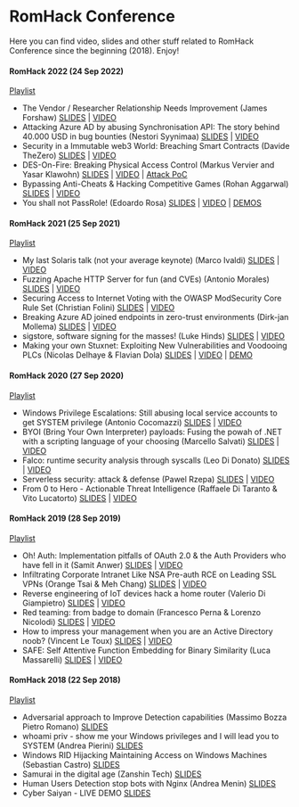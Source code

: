# RomHack Conference
Here you can find video, slides and other stuff related to RomHack Conference since the beginning (2018). Enjoy!

#### RomHack 2022 (24 Sep 2022)

[Playlist](https://www.youtube.com/playlist?list=PL1UJVNzpT9Z7_484rLnddqXFfZyi4v7IF)

* The Vendor / Researcher Relationship Needs Improvement (James Forshaw) [SLIDES](./slides/2022/James_Forshaw_Keynote.pdf) | [VIDEO](https://www.youtube.com/watch?v=t-OBKLYaBuk)
* Attacking Azure AD by abusing Synchronisation API: The story behind 40.000 USD in bug bounties (Nestori Syynimaa) [SLIDES](./slides/2022/Attacking_Azure_AD_by_abusing_Synchronisation_API.pdf) | [VIDEO](https://www.youtube.com/watch?v=HWVplPyfCDg)
* Security in a Immutable web3 World: Breaching Smart Contracts (Davide TheZero) [SLIDES](./slides/2022/Security_in_a_Immutable_web3_World_Breaching_Smart_Contracts.pdf) | [VIDEO](https://www.youtube.com/watch?v=UlfE6InuT6g)
* DES-On-Fire: Breaking Physical Access Control (Markus Vervier and Yasar Klawohn) [SLIDES](./slides/2022/DES_On_Fire_Breaking_Physical_Access_Control.pdf) | [VIDEO](https://www.youtube.com/watch?v=7bmtDGtUz-o) | [Attack PoC](https://github.com/x41sec/poc/tree/master/CVE-2021-34600-brute-force/)
* Bypassing Anti-Cheats & Hacking Competitive Games (Rohan Aggarwal) [SLIDES](./slides/2022/Bypassing_Anti_Cheats_Hacking_Competitive_Games.pdf) | [VIDEO](https://www.youtube.com/watch?v=KpP1ZKTnvFc)
* You shall not PassRole! (Edoardo Rosa) [SLIDES](./slides/2022/You_shall_not_PassRole.pdf) | [VIDEO](https://www.youtube.com/watch?v=p6wJIvHJXjE) | [DEMOS](https://github.com/primait/nuvola/tree/master/assets/demos/)

#### RomHack 2021 (25 Sep 2021)

[Playlist](https://www.youtube.com/playlist?list=PL1UJVNzpT9Z75lVisztflYK4v_7XBwuTh)

* My last Solaris talk (not your average keynote) (Marco Ivaldi) [SLIDES](./slides/2021/Marco_Ivaldi.pdf) | [VIDEO](https://youtu.be/Nc9ZLTb2hQ8)
* Fuzzing Apache HTTP Server for fun (and CVEs) (Antonio Morales) [SLIDES](./slides/2021/Antonio_Morales.pdf) | [VIDEO](https://youtu.be/BnMxnZVIO3k)
* Securing Access to Internet Voting with the OWASP ModSecurity Core Rule Set (Christian Folini) [SLIDES](./slides/2021/Christian_Folini.pdf) | [VIDEO](https://youtu.be/BnMxnZVIO3k)
* Breaking Azure AD joined endpoints in zero-trust environments (Dirk-jan Mollema) [SLIDES](./slides/2021/Dirk_jan_Mollema.pdf) | [VIDEO](https://youtu.be/OigKnI68Sfo)
* sigstore, software signing for the masses! (Luke Hinds) [SLIDES](./slides/2021/Luke_Hinds.pdf) | [VIDEO](https://youtu.be/JXcqX5ozuvc)
* Making your own Stuxnet: Exploiting New Vulnerabilities and Voodooing PLCs (Nicolas Delhaye & Flavian Dola) [SLIDES](./slides/2021/Nicolas_Delhaye_Flavian_Dola.pdf) | [VIDEO](https://youtu.be/9PGyOyJTbrE) | [DEMO](https://drive.google.com/file/d/1aDiPR-_GXyh1nugos22CreoV4Qe4s_FD/view?usp=sharing)

#### RomHack 2020 (27 Sep 2020)

[Playlist](https://www.youtube.com/playlist?list=PL1UJVNzpT9Z4fWDJnVbq_gEs0udEKpat6)

* Windows Privilege Escalations: Still abusing local service accounts to get SYSTEM privilege (Antonio Cocomazzi) [SLIDES](./slides/2020/Cocomazzi.pdf) | [VIDEO](https://www.youtube.com/watch?v=UAfJkYYny_0)
* BYOI (Bring Your Own Interpreter) payloads: Fusing the powah of .NET with a scripting language of your choosing (Marcello Salvati) [SLIDES](./slides/2020/Salvati.pdf) | [VIDEO](https://www.youtube.com/watch?v=KvMBHNo7mZk)
* Falco: runtime security analysis through syscalls (Leo Di Donato) [SLIDES](./slides/2020/runtime_security_analysis_through_syscalls.pdf) | [VIDEO](https://www.youtube.com/watch?v=8o804koab2g)
* Serverless security: attack & defense (Pawel Rzepa) [SLIDES](./slides/2020/Rzepa.pdf) | [VIDEO](https://www.youtube.com/watch?v=jWVm0NxWGdY)
* From 0 to Hero - Actionable Threat Intelligence (Raffaele Di Taranto & Vito Lucatorto) [SLIDES](./slides/2020/DiTaranto_Lucatorto.pdf) | [VIDEO](https://www.youtube.com/watch?v=6JErary7sZg)

#### RomHack 2019 (28 Sep 2019)

[Playlist](https://www.youtube.com/playlist?list=PL1UJVNzpT9Z7CAZhrBH0tzCzGc3Gvw5rf)

* Oh! Auth: Implementation pitfalls of OAuth 2.0 & the Auth Providers who have fell in it (Samit Anwer) [SLIDES](./slides/2019/Anwer_OAuth.pdf) | [VIDEO](https://youtu.be/Kt0239ykALY)
* Infiltrating Corporate Intranet Like NSA Pre-auth RCE on Leading SSL VPNs (Orange Tsai & Meh Chang) [SLIDES](./slides/2019/Tsai-Chang_infiltrate_like_NSA.pdf) | [VIDEO](https://youtu.be/bcThVZcVoX4)
* Reverse engineering of IoT devices hack a home router (Valerio Di Giampietro) [SLIDES](./slides/2019/Di_Giampietro_IoT_reverse.pdf) | [VIDEO](https://youtu.be/2T_1UeK3h8M)
* Red teaming: from badge to domain (Francesco Perna & Lorenzo Nicolodi) [SLIDES](./slides/2019/Perna-Nicolodi_Red_Teaming.pdf) | [VIDEO](https://youtu.be/me7OTQoRUsA)
* How to impress your management when you are an Active Directory noob? (Vincent Le Toux) [SLIDES](./slides/2019/Le_Toux_Impress_your_management.pdf) | [VIDEO](https://www.youtube.com/watch?v=e84_AxTqnXI)
* SAFE: Self Attentive Function Embedding for Binary Similarity (Luca Massarelli) [SLIDES](./slides/2019/Massarelli_SAFE.pdf) | [VIDEO](https://www.youtube.com/watch?v=MEQxBGOe4vI)

#### RomHack 2018 (22 Sep 2018)

[Playlist](https://www.youtube.com/playlist?list=PL1UJVNzpT9Z6gQDvWJrR2oe3liMLkaBGU)

* Adversarial approach to Improve Detection capabilities (Massimo Bozza Pietro Romano) [SLIDES](./slides/2018/Massimo_Bozza_Pietro_Romano_Adversarial_approach_to_Improve_Detection_capabilities.pdf)
* whoami priv - show me your Windows privileges and I will lead you to SYSTEM (Andrea Pierini) [SLIDES](./slides/2018/Andrea_Pierini_whoami_priv_show_me_your_Windows_privileges_and_I_will_lead_you_to_SYSTEM.pdf)
* Windows RID Hijacking Maintaining Access on Windows Machines (Sebastian Castro) [SLIDES](./slides/2018/Sebastian_Castro_Windows_RID_Hijacking_Maintaining_Access_on_Windows_Machines.pdf)
* Samurai in the digital age (Zanshin Tech) [SLIDES](./slides/2018/Zanshin_Tech_Samurai_in_the_digital_age.pdf)
* Human Users Detection stop bots with Nginx (Andrea Menin) [SLIDES](./slides/2018/Andrea_Menin_Human_Users_Detection_stop_bots_with_Nginx.pdf)
* Cyber Saiyan - LIVE DEMO [SLIDES](./slides/2018/Cyber_Saiyan_LIVE_DEMO.pdf)

